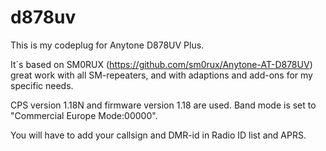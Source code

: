 # d878uv
This is my codeplug for Anytone D878UV Plus.

It´s based on SM0RUX (https://github.com/sm0rux/Anytone-AT-D878UV) great work with all SM-repeaters, and with adaptions and add-ons for my specific needs.

CPS version 1.18N and firmware version 1.18 are used.
Band mode is set to "Commercial Europe Mode:00000".

You will have to add your callsign and DMR-id in Radio ID list and APRS.
